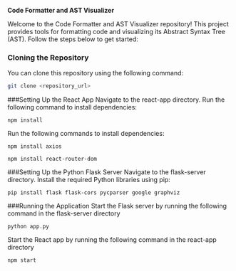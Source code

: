 **Code Formatter and AST Visualizer**

Welcome to the Code Formatter and AST Visualizer repository! This project provides tools for formatting code and visualizing its Abstract Syntax Tree (AST). Follow the steps below to get started:

### Cloning the Repository

You can clone this repository using the following command:

```bash
git clone <repository_url>
```

###Setting Up the React App
Navigate to the react-app directory.
Run the following command to install dependencies:
```
npm install
```
Run the following commands to install dependencies:
```
npm install axios
```
```
npm install react-router-dom
```

###Setting Up the Python Flask Server
Navigate to the flask-server directory.
Install the required Python libraries using pip:
```
pip install flask flask-cors pycparser google graphviz
```

###Running the Application
Start the Flask server by running the following command in the flask-server directory
```
python app.py
```

Start the React app by running the following command in the react-app directory
```
npm start
```
